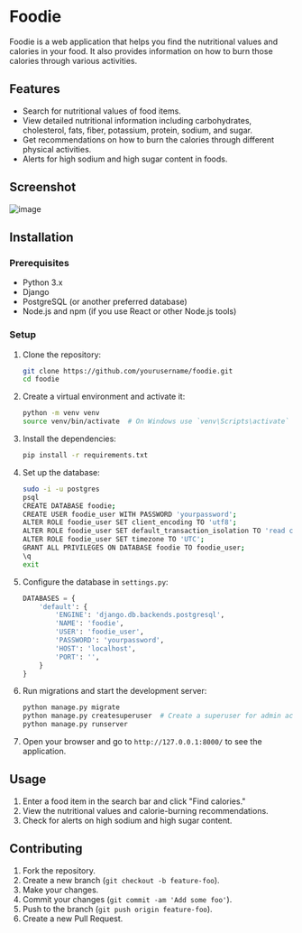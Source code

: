 # Foodie

Foodie is a web application that helps you find the nutritional values and calories in your food. It also provides information on how to burn those calories through various activities.

## Features

- Search for nutritional values of food items.
- View detailed nutritional information including carbohydrates, cholesterol, fats, fiber, potassium, protein, sodium, and sugar.
- Get recommendations on how to burn the calories through different physical activities.
- Alerts for high sodium and high sugar content in foods.

## Screenshot

![image](https://github.com/moeongit/CalorieApp/assets/111477874/f55c2bc8-4530-42e8-945d-a597c244484e)



## Installation

### Prerequisites

- Python 3.x
- Django
- PostgreSQL (or another preferred database)
- Node.js and npm (if you use React or other Node.js tools)

### Setup

1. Clone the repository:

    ```sh
    git clone https://github.com/yourusername/foodie.git
    cd foodie
    ```

2. Create a virtual environment and activate it:

    ```sh
    python -m venv venv
    source venv/bin/activate  # On Windows use `venv\Scripts\activate`
    ```

3. Install the dependencies:

    ```sh
    pip install -r requirements.txt
    ```

4. Set up the database:

    ```sh
    sudo -i -u postgres
    psql
    CREATE DATABASE foodie;
    CREATE USER foodie_user WITH PASSWORD 'yourpassword';
    ALTER ROLE foodie_user SET client_encoding TO 'utf8';
    ALTER ROLE foodie_user SET default_transaction_isolation TO 'read committed';
    ALTER ROLE foodie_user SET timezone TO 'UTC';
    GRANT ALL PRIVILEGES ON DATABASE foodie TO foodie_user;
    \q
    exit
    ```

5. Configure the database in `settings.py`:

    ```python
    DATABASES = {
        'default': {
            'ENGINE': 'django.db.backends.postgresql',
            'NAME': 'foodie',
            'USER': 'foodie_user',
            'PASSWORD': 'yourpassword',
            'HOST': 'localhost',
            'PORT': '',
        }
    }
    ```

6. Run migrations and start the development server:

    ```sh
    python manage.py migrate
    python manage.py createsuperuser  # Create a superuser for admin access
    python manage.py runserver
    ```

7. Open your browser and go to `http://127.0.0.1:8000/` to see the application.

## Usage

1. Enter a food item in the search bar and click "Find calories."
2. View the nutritional values and calorie-burning recommendations.
3. Check for alerts on high sodium and high sugar content.

## Contributing

1. Fork the repository.
2. Create a new branch (`git checkout -b feature-foo`).
3. Make your changes.
4. Commit your changes (`git commit -am 'Add some foo'`).
5. Push to the branch (`git push origin feature-foo`).
6. Create a new Pull Request.
